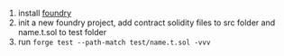 1. install [foundry](https://book.getfoundry.sh/getting-started/installation)
2. init a new foundry project, add contract solidity files to src folder and name.t.sol to test folder
3. run `forge test --path-match test/name.t.sol -vvv`
